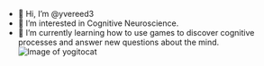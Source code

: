 - 👋 Hi, I’m @yvereed3
- 👀 I’m interested in Cognitive Neuroscience.
- 🌱 I’m currently learning how to use games to discover cognitive processes and answer new questions about the mind.
![Image of yogitocat](https://octodex.github.com/images/yogitocat.png)

<!---
yvereed3/yvereed3 is a ✨ special ✨ repository because its `README.md` (this file) appears on your GitHub profile.
You can click the Preview link to take a look at your changes.😄 ⚡ 
--->

